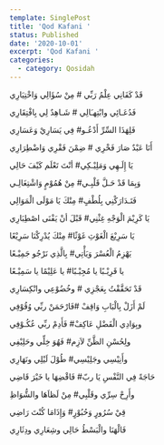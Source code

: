 ```yaml
---
template: SinglePost
title: 'Qod Kafani '
status: Published
date: '2020-10-01'
excerpt: 'Qod Kafani '
categories:
  - category: Qosidah
---
```

قَدْ كَفَانِي عِلْمُ رَبِّي #
مِنْ سُؤَالِي وَاخْتِيَارِي 

فَدُعَـائِي وابْتِهـَالِي #
شَـاهِدٌ لِي بِافْتِقَارِي

فَلِهَذَا السِّرِّ أَدْعُـو#
فِي يَسَارِيْ وَعَسَارِي


أَنَا عَبْدٌ صَارَ فَخْرِي #
ضِمْنَ فَقْرِي وَاضْطِرَارِي

يَا إِلَـهِي وَمَلِيْـكِي# 
أنْتَ تَعْلَم كَيْفَ حَالِي


وَبِمَا قَدْ حَـلَّ قَلْبِـي# 
مِنْ هُمُوْمٍ وَاشْتِغَالِـي


فَتَـدَارَكْنِي بِلُطْفٍ#
مِنْكَ يَا مَوْلَى الْمَوَالِي


يَا كَرِيْمَ الْوَجْهِ غِثْنِي#
قَبْلَ أنْ يَفْنَى اصْطِبَارِي


يَا سَرِيْعَ الْغَوْثِ غَوْثًا# 
مِنْكَ يُدْرِكْنَا سَرِيْعًا


يَهْزِمُ الْعُسْرَ وَيَأْتِي# 
بِالَّذِي نَرْجُو جَمِيْـعًا


يا قَرِيْـبًا يا مُجِيْـبًا# 
يا عَلِيْمًا يا سَمِيْـعًا


قَدْ تَحَقَّقْتُ بِعَجْزِي # 
وخُضُوْعِي وانْكِسَارِي


لَمْ أَزَلْ بِالْبَابِ وَاقِفْ #فَارْحَمَنْ ربِّي وُقُوْفِي

وبِوَادِي الْفَضْلِ عَاكِفْ# 
فَأَدِمْ ربِّي عُكُـوْفِي


ولِحُسْنِ الظَّنِّ لاَزِم# 
فَهُوَ خِلِّي وحَلِيْفِي


وأَنِيْسِي وجَلِيْسِي# 
طُوْلَ لَيْلِي ونَهَارِي


حَاجَةً فِي النَّفْسِ يَا ربّ# 
فَاقْضِهَا يا خَيْرَ قَاضِي


وأَرِحْ سِرِّي وقَلْبِي# 
مِنْ لَظاَهَا والشُّوَاظِ


قِيْ سُرُورٍ وَحُبُوْرٍ# 
وَإِذَامَا كُنْتَ رَاضِي

فَالْهَنَا والْبَسْطُ حَالِي وشِعَارِي ودِثَارِي
